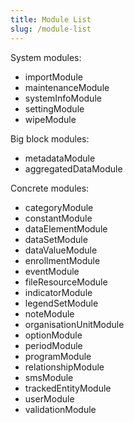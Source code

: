 ```yaml
---
title: Module List
slug: /module-list
---
```


System modules:

- importModule
- maintenanceModule
- systemInfoModule
- settingModule
- wipeModule

Big block modules:

- metadataModule
- aggregatedDataModule

Concrete modules:

- categoryModule
- constantModule
- dataElementModule
- dataSetModule
- dataValueModule
- enrollmentModule
- eventModule
- fileResourceModule
- indicatorModule
- legendSetModule
- noteModule
- organisationUnitModule
- optionModule
- periodModule
- programModule
- relationshipModule
- smsModule
- trackedEntityModule
- userModule
- validationModule
